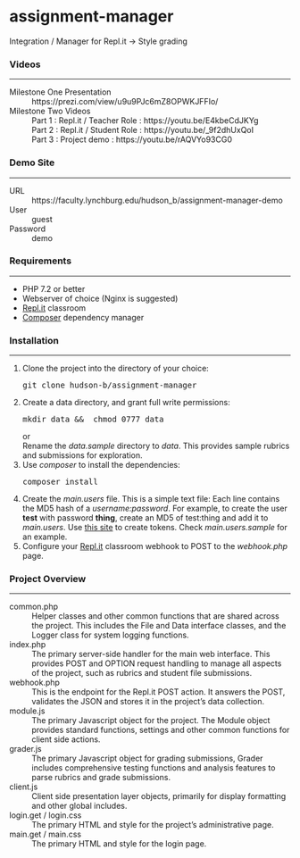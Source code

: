 # assignment-manager
Integration / Manager for Repl.it -> Style grading 

<h3>Videos</h3>
<hr>
<dl>
 <dt>Milestone One Presentation</dt>
 <dd>https://prezi.com/view/u9u9PJc6mZ8OPWKJFFIo/</dd>
 <dt>Milestone Two Videos</dt>
 <dd>
Part 1 : Repl.it / Teacher Role : https://youtu.be/E4kbeCdJKYg<br>
Part 2 : Repl.it / Student Role : https://youtu.be/_9f2dhUxQoI<br>
Part 3 : Project demo : https://youtu.be/rAQVYo93CG0<br>
 </dd>
</dl>


<h3>Demo Site</h3>
<hr>
<dl>
 <dt>URL</dt><dd>https://faculty.lynchburg.edu/hudson_b/assignment-manager-demo</dd>
 <dt>User</dt><dd>guest</dd>
 <dt>Password</dt><dd>demo</dd>
</dl>


<h3>Requirements</h3>
<hr>
<ul>
 <li>PHP 7.2 or better</li>
 <li>Webserver of choice (Nginx is suggested)</li>
 <li><a href="https://repl.it">Repl.it</a> classroom</li>
 <li><a href="https://getcomposer.org">Composer</a> dependency manager</li>
</ul>

<h3>Installation</h3>
<hr>
<ol>
    <li>
     Clone the project into the directory of your choice:  <pre>git clone hudson-b/assignment-manager</pre>
    </li>
    <li>
      Create a data directory, and grant full write permissions:    <pre>mkdir data &&  chmod 0777 data</pre>
      <div>or</div>
      Rename the <i>data.sample</i> directory to <i>data</i>.  This provides sample rubrics and submissions for exploration.
    </li>
    <li>
      Use <i>composer</i> to install the dependencies: <pre>composer install</pre>
    </li>
    <li>
     Create the <i>main.users</i> file.  This is a simple text file:  Each line contains the MD5 hash of a <i>username:password</i>.  For example, to create the user <b>test</b> with password <b>thing</b>, create an MD5 of test:thing and add it to <i>main.users</i>.
     Use <a href="https://www.md5hashgenerator.com/">this site</a> to create tokens.  Check <i>main.users.sample</i> for an example.
    </li>
    <li>
     Configure your <a href="https://repl.it">Repl.it</a> classroom webhook to POST to the <i>webhook.php</i> page.
    </li>
</ol>



<h3>Project Overview</h3>
<hr>
<dl>
 <dt>common.php</dt>
 <dd>Helper classes and other common functions that are shared across the project.  This includes the File and Data interface classes, and the Logger class for system logging functions.</dd>

 <dt>index.php</dt>
 <dd>The primary server-side handler for the main web interface.  This provides POST and OPTION request handling to manage all aspects of the project, such as rubrics and student file submissions.</dd>

 <dt>webhook.php</dt>
 <dd>This is the endpoint for the Repl.it POST action.  It answers the POST, validates the JSON and stores it in the project’s data collection.</dd>

 <dt>module.js</dt>
 <dd>The primary Javascript object for the project.  The Module object provides standard functions, settings and other common functions for client side actions.</dd>

 <dt>grader.js</dt>
 <dd>The primary Javascript object for grading submissions, Grader includes comprehensive testing functions and analysis features to parse rubrics and grade submissions.</dd>

 <dt>client.js</dt>
 <dd>Client side presentation layer objects, primarily for display formatting and other global includes.</dd>

 <dt>login.get / login.css</dt>
 <dd>The primary HTML and style for the project’s administrative page.</dd>

 <dt>main.get / main.css</dt>
 <dd>The primary HTML and style for the login page.</dd>
</dl>




